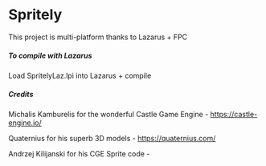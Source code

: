 # Spritely

This project is multi-platform thanks to Lazarus + FPC

##### To compile with Lazarus

Load SpritelyLaz.lpi into Lazarus + compile

##### Credits

Michalis Kamburelis for the wonderful Castle Game Engine - https://castle-engine.io/  

Quaternius for his superb 3D models - https://quaternius.com/

Andrzej Kilijanski for his CGE Sprite code - 
